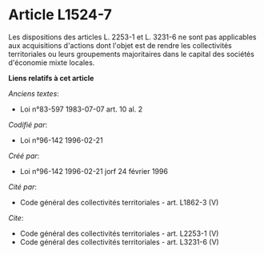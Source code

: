 # Article L1524-7

Les dispositions des articles L. 2253-1 et L. 3231-6 ne sont pas applicables aux acquisitions d'actions dont l'objet est de
rendre les collectivités territoriales ou leurs groupements majoritaires dans le capital des sociétés d'économie mixte
locales.

**Liens relatifs à cet article**

_Anciens textes_:

  - Loi n°83-597 1983-07-07 art. 10 al. 2

_Codifié par_:

  - Loi n°96-142 1996-02-21

_Créé par_:

  - Loi n°96-142 1996-02-21 jorf 24 février 1996

_Cité par_:

  - Code général des collectivités territoriales - art. L1862-3 (V)

_Cite_:

  - Code général des collectivités territoriales - art. L2253-1 (V)
  - Code général des collectivités territoriales - art. L3231-6 (V)
